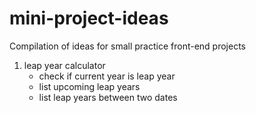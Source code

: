 # mini-project-ideas

Compilation of ideas for small practice front-end projects

1. leap year calculator
   - check if current year is leap year
   - list upcoming leap years
   - list leap years between two dates
